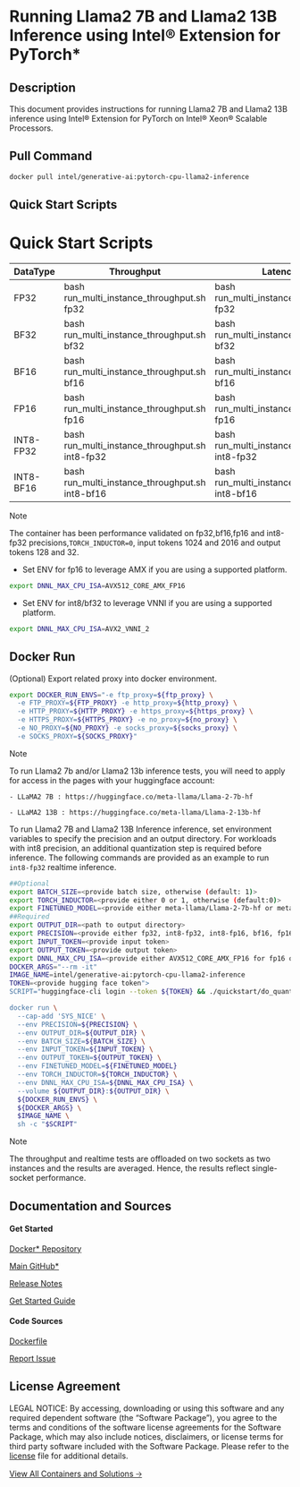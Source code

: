 # Running Llama2 7B and Llama2 13B Inference using Intel® Extension for PyTorch*

## Description 
This document provides instructions for running Llama2 7B and Llama2 13B inference using Intel® Extension for PyTorch on Intel® Xeon® Scalable Processors. 

## Pull Command

```bash
docker pull intel/generative-ai:pytorch-cpu-llama2-inference
```
## Quick Start Scripts

# Quick Start Scripts

|  DataType   | Throughput  |  Latency    |   Accuracy  |
| ----------- | ----------- | ----------- | ----------- |
| FP32        | bash run_multi_instance_throughput.sh fp32 | bash run_multi_instance_realtime.sh fp32 | bash run_accuracy.sh fp32 |
| BF32        | bash run_multi_instance_throughput.sh bf32 | bash run_multi_instance_realtime.sh bf32 | bash run_accuracy.sh bf32 |
| BF16        | bash run_multi_instance_throughput.sh bf16 | bash run_multi_instance_realtime.sh bf16 | bash run_accuracy.sh bf16 |
| FP16        | bash run_multi_instance_throughput.sh fp16 | bash run_multi_instance_realtime.sh fp16 | bash run_accuracy.sh fp16 |
| INT8-FP32        | bash run_multi_instance_throughput.sh int8-fp32 | bash run_multi_instance_realtime.sh int8-fp32 | bash run_accuracy.sh int8-fp32 |
| INT8-BF16       | bash run_multi_instance_throughput.sh int8-bf16 | bash run_multi_instance_realtime.sh int8-bf16 | bash run_accuracy.sh int8-bf16 |

> [!NOTE]
> The container has been performance validated on fp32,bf16,fp16 and int8-fp32 precisions,`TORCH_INDUCTOR=0`, input tokens 1024 and 2016 and output tokens 128 and 32.

* Set ENV for fp16 to leverage AMX if you are using a supported platform.

```bash
export DNNL_MAX_CPU_ISA=AVX512_CORE_AMX_FP16
```
* Set ENV for int8/bf32 to leverage VNNI if you are using a supported platform.
```bash
export DNNL_MAX_CPU_ISA=AVX2_VNNI_2
```
## Docker Run
(Optional) Export related proxy into docker environment.
```bash
export DOCKER_RUN_ENVS="-e ftp_proxy=${ftp_proxy} \
  -e FTP_PROXY=${FTP_PROXY} -e http_proxy=${http_proxy} \
  -e HTTP_PROXY=${HTTP_PROXY} -e https_proxy=${https_proxy} \
  -e HTTPS_PROXY=${HTTPS_PROXY} -e no_proxy=${no_proxy} \
  -e NO_PROXY=${NO_PROXY} -e socks_proxy=${socks_proxy} \
  -e SOCKS_PROXY=${SOCKS_PROXY}"
```
> [!NOTE]
> To run Llama2 7b and/or Llama2 13b inference tests, you will need to apply for access in the pages with your huggingface account:

    - LLaMA2 7B : https://huggingface.co/meta-llama/Llama-2-7b-hf 
    
    - LLaMA2 13B : https://huggingface.co/meta-llama/Llama-2-13b-hf

To run Llama2 7B and Llama2 13B Inference inference, set environment variables to specify the precision and an output directory. For workloads with int8 precision, an additional quantization step is required before inference. The following commands are provided as an example to run `int8-fp32` realtime inference. 
```bash
##Optional
export BATCH_SIZE=<provide batch size, otherwise (default: 1)>
export TORCH_INDUCTOR=<provide either 0 or 1, otherwise (default:0)>
export FINETUNED_MODEL=<provide either meta-llama/Llama-2-7b-hf or meta-llama/Llama-2-13b-hf, otherwise (default:meta-llama/Llama-2-7b-hf)>
##Required
export OUTPUT_DIR=<path to output directory>
export PRECISION=<provide either fp32, int8-fp32, int8-fp16, bf16, fp16, or bf32>
export INPUT_TOKEN=<provide input token>
export OUTPUT_TOKEN=<provide output token>
export DNNL_MAX_CPU_ISA=<provide either AVX512_CORE_AMX_FP16 for fp16 or AVX2_VNNI_2 for int8/bf32 if supported by platform>
DOCKER_ARGS="--rm -it"
IMAGE_NAME=intel/generative-ai:pytorch-cpu-llama2-inference
TOKEN=<provide hugging face token">
SCRIPT="huggingface-cli login --token ${TOKEN} && ./quickstart/do_quantization.sh calibration sq && ./quickstart/run_multi_instance_realtime.sh int8-fp32"

docker run \
  --cap-add 'SYS_NICE' \
  --env PRECISION=${PRECISION} \
  --env OUTPUT_DIR=${OUTPUT_DIR} \
  --env BATCH_SIZE=${BATCH_SIZE} \
  --env INPUT_TOKEN=${INPUT_TOKEN} \
  --env OUTPUT_TOKEN=${OUTPUT_TOKEN} \
  --env FINETUNED_MODEL=${FINETUNED_MODEL}
  --env TORCH_INDUCTOR=${TORCH_INDUCTOR} \
  --env DNNL_MAX_CPU_ISA=${DNNL_MAX_CPU_ISA} \
  --volume ${OUTPUT_DIR}:${OUTPUT_DIR} \
  ${DOCKER_RUN_ENVS} \
  ${DOCKER_ARGS} \
  $IMAGE_NAME \
  sh -c "$SCRIPT"
```
> [!NOTE]
> The throughput and realtime tests are offloaded on two sockets as two instances and the results are averaged. Hence, the results reflect single-socket performance.

## Documentation and Sources
#### Get Started​
[Docker* Repository](https://hub.docker.com/r/intel/generative-ai)


[Main GitHub*](https://github.com/IntelAI/models)

[Release Notes](https://github.com/IntelAI/models/releases)

[Get Started Guide](https://github.com/IntelAI/models/blob/master/quickstart/quickstart/language_modeling/pytorch/llama/inference/cpu/CONTAINER.md)

#### Code Sources
[Dockerfile](https://github.com/IntelAI/models/tree/master/docker/pyt-cpu)

[Report Issue](https://community.intel.com/t5/Intel-Optimized-AI-Frameworks/bd-p/optimized-ai-frameworks)

## License Agreement
LEGAL NOTICE: By accessing, downloading or using this software and any required dependent software (the “Software Package”), you agree to the terms and conditions of the software license agreements for the Software Package, which may also include notices, disclaimers, or license terms for third party software included with the Software Package. Please refer to the [license](https://github.com/IntelAI/models/tree/master/third_party) file for additional details.

[View All Containers and Solutions 🡢](https://www.intel.com/content/www/us/en/developer/tools/software-catalog/containers.html?s=Newest)
